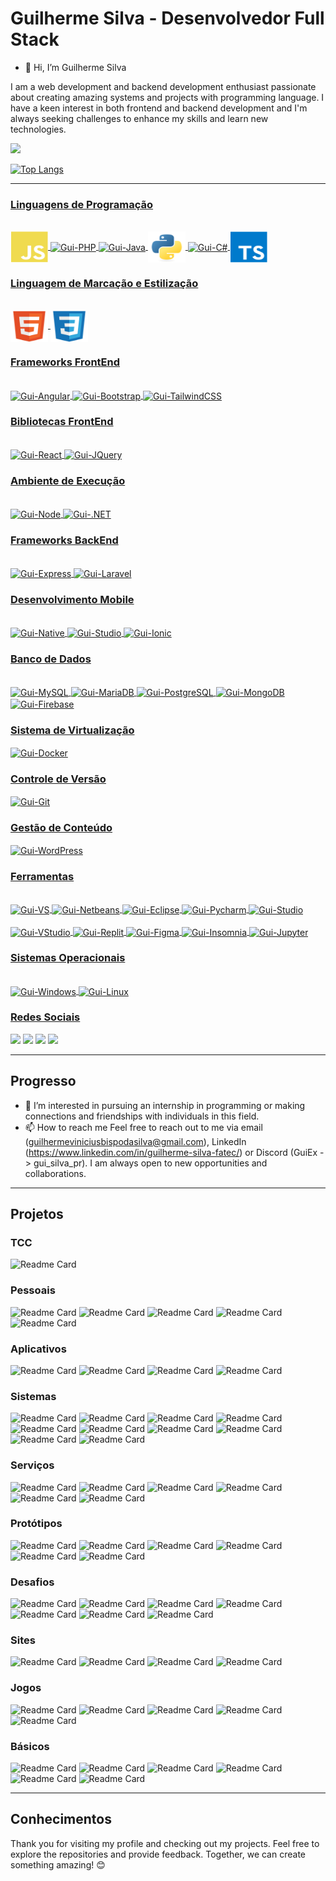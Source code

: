 # Guilherme Silva - Desenvolvedor Full Stack

- 👋 Hi, I’m Guilherme Silva

I am a web development and backend development enthusiast passionate about creating amazing systems and projects with programming language. 
I have a keen interest in both frontend and backend development and I'm always seeking challenges to enhance my skills and learn new technologies.

<div>
  <a href="https://github.com/gui-silva-github">
    <img height="180em" src="https://github-readme-stats.vercel.app/api?username=gui-silva-github&show_icons=true&theme=chartreuse-dark&include_all_commits=true&count_private=true"/>
</div>

![Top Langs](https://github-readme-stats.vercel.app/api/top-langs/?username=gui-silva-github&layout=compact&theme=chartreuse-dark&langs_count=15&exclude_repo=python-projects)

<hr>

### Linguagens de Programação

<div style="display: inline_block"><br>
  <img align="center" alt="Gui-Js" height="50" width="60" src="https://raw.githubusercontent.com/devicons/devicon/master/icons/javascript/javascript-plain.svg">
  <img align="center" alt="Gui-PHP" height="50" width="60" src="https://cdn.jsdelivr.net/gh/devicons/devicon@latest/icons/php/php-original.svg" />
  <img align="center" alt="Gui-Java" height="50" width="60" src="https://cdn.jsdelivr.net/gh/devicons/devicon@latest/icons/java/java-original.svg" />
  <img align="center" alt="Gui-Python" height="50" width="60" src="https://raw.githubusercontent.com/devicons/devicon/master/icons/python/python-original.svg">
  <img align="center" alt="Gui-C#" height="50" width="60" src="https://cdn.jsdelivr.net/gh/devicons/devicon@latest/icons/csharp/csharp-original.svg">
  <img align="center" alt="Gui-Ts" height="50" width="60" src="https://raw.githubusercontent.com/devicons/devicon/master/icons/typescript/typescript-plain.svg">
</div>

### Linguagem de Marcação e Estilização

  <div style="display: inline_block"><br>
    <img align="center" alt="Gui-HTML" height="50" width="60" src="https://raw.githubusercontent.com/devicons/devicon/master/icons/html5/html5-original.svg">
    <img align="center" alt="Gui-CSS" height="50" width="60" src="https://raw.githubusercontent.com/devicons/devicon/master/icons/css3/css3-original.svg">
  </div>

### Frameworks FrontEnd

<div style="display: inline_block"><br>
  <img align="center" alt="Gui-Angular" height="50" width="60" src="https://cdn.jsdelivr.net/gh/devicons/devicon@latest/icons/angularjs/angularjs-original.svg">
   <img align="center" alt="Gui-Bootstrap" height="50" width="60" src="https://cdn.jsdelivr.net/gh/devicons/devicon@latest/icons/bootstrap/bootstrap-original.svg" />
  <img align="center" alt="Gui-TailwindCSS" height="50" width="60" src="https://cdn.jsdelivr.net/gh/devicons/devicon@latest/icons/tailwindcss/tailwindcss-original.svg" />
</div>

### Bibliotecas FrontEnd

<div style="display: inline_block"><br>
  <img align="center" alt="Gui-React" height="50" width="60" src="https://cdn.jsdelivr.net/gh/devicons/devicon@latest/icons/react/react-original-wordmark.svg">
  <img align="center" alt="Gui-JQuery" height="50" width="60" src="https://cdn.jsdelivr.net/gh/devicons/devicon@latest/icons/jquery/jquery-original-wordmark.svg">
</div>

### Ambiente de Execução

<div style="display: inline_block"><br>
  <img align="center" alt="Gui-Node" height="50" width="60" src="https://cdn.jsdelivr.net/gh/devicons/devicon@latest/icons/nodejs/nodejs-original-wordmark.svg" />
  <img align="center" alt="Gui-.NET" height="50" width="60" src="https://cdn.jsdelivr.net/gh/devicons/devicon@latest/icons/dot-net/dot-net-original-wordmark.svg" />
</div>


### Frameworks BackEnd

<div style="display: inline_block"><br>
  <img align="center" alt="Gui-Express" height="50" width="60" src="https://cdn.jsdelivr.net/gh/devicons/devicon@latest/icons/express/express-original-wordmark.svg" />
  <img align="center" alt="Gui-Laravel" height="50" width="60" src="https://cdn.jsdelivr.net/gh/devicons/devicon@latest/icons/laravel/laravel-original.svg" />
</div>

### Desenvolvimento Mobile

<div style="display: inline_block"><br>
  <img align="center" alt="Gui-Native" height="50" width="60" src="https://cdn.jsdelivr.net/gh/devicons/devicon@latest/icons/react/react-original.svg" />
  <img align="center" alt="Gui-Studio" height="50" width="60" src="https://cdn.jsdelivr.net/gh/devicons/devicon@latest/icons/androidstudio/androidstudio-original.svg" />
  <img align="center" alt="Gui-Ionic" height="50" width="60" src="https://cdn.jsdelivr.net/gh/devicons/devicon@latest/icons/ionic/ionic-original.svg" />
</div>

### Banco de Dados

<div style="display: inline_block"><br>
  <img align="center" alt="Gui-MySQL" height="50" width="60" src="https://cdn.jsdelivr.net/gh/devicons/devicon@latest/icons/mysql/mysql-original-wordmark.svg" />
  <img align="center" alt="Gui-MariaDB" height="50" width="60" src="https://cdn.jsdelivr.net/gh/devicons/devicon@latest/icons/mariadb/mariadb-original-wordmark.svg" />
  <img align="center" alt="Gui-PostgreSQL" height="50" width="60" src="https://cdn.jsdelivr.net/gh/devicons/devicon@latest/icons/postgresql/postgresql-original.svg" />
  <img align="center" alt="Gui-MongoDB" height="50" width="60" src="https://cdn.jsdelivr.net/gh/devicons/devicon@latest/icons/mongodb/mongodb-original.svg" />
  <img align="center" alt="Gui-Firebase" height="50" width="60" src="https://cdn.jsdelivr.net/gh/devicons/devicon@latest/icons/firebase/firebase-original.svg" />
</div>

### Sistema de Virtualização

<img align="center" alt="Gui-Docker" height="50" width="60" src="https://cdn.jsdelivr.net/gh/devicons/devicon@latest/icons/docker/docker-original.svg" />

### Controle de Versão

<img align="center" alt="Gui-Git" height="50" width="60" src="https://cdn.jsdelivr.net/gh/devicons/devicon@latest/icons/git/git-original.svg" />

### Gestão de Conteúdo

<img align="center" alt="Gui-WordPress" height="50" width="60" src="https://cdn.jsdelivr.net/gh/devicons/devicon@latest/icons/wordpress/wordpress-plain.svg" />

### Ferramentas

<div style="display: inline_block"><br>
  <img align="center" alt="Gui-VS" height="50" width="60" src="https://cdn.jsdelivr.net/gh/devicons/devicon@latest/icons/vscode/vscode-original-wordmark.svg" />
  <img align="center" alt="Gui-Netbeans" height="50" width="80" src="https://img.shields.io/badge/NetBeansIDE-1B6AC6.svg?style=for-the-badge&logo=apache-netbeans-ide&logoColor=white)"/>
  <img align="center" alt="Gui-Eclipse" height="50" width="60" src="https://cdn.jsdelivr.net/gh/devicons/devicon@latest/icons/eclipse/eclipse-original.svg" />
  <img align="center" alt="Gui-Pycharm" height="50" width="60" src="https://cdn.jsdelivr.net/gh/devicons/devicon@latest/icons/pycharm/pycharm-original.svg" />
  <img align="center" alt="Gui-Studio" height="50" width="60" src="https://cdn.jsdelivr.net/gh/devicons/devicon@latest/icons/androidstudio/androidstudio-original.svg" />
</div>

<div style="display: inline_block"><br>
  <img align="center" alt="Gui-VStudio" height="50" width="60" src="https://cdn.jsdelivr.net/gh/devicons/devicon@latest/icons/visualstudio/visualstudio-original.svg" />
  <img align="center" alt="Gui-Replit" height="50" width="60" src="https://cdn.jsdelivr.net/gh/devicons/devicon@latest/icons/replit/replit-plain-wordmark.svg" />
  <img align="center" alt="Gui-Figma" height="50" width="60" src="https://cdn.jsdelivr.net/gh/devicons/devicon@latest/icons/figma/figma-original.svg" />
  <img align="center" alt="Gui-Insomnia" height="50" width="60" src="https://cdn.jsdelivr.net/gh/devicons/devicon@latest/icons/insomnia/insomnia-original.svg" />
  <img align="center" alt="Gui-Jupyter" height="50" width="60" src="https://cdn.jsdelivr.net/gh/devicons/devicon@latest/icons/jupyter/jupyter-original-wordmark.svg" />
</div>

### Sistemas Operacionais

<div style="display: inline_block"><br>
  <img align="center" alt="Gui-Windows" height="50" width="60" src="https://cdn.jsdelivr.net/gh/devicons/devicon@latest/icons/windows11/windows11-original.svg" />
  <img align="center" alt="Gui-Linux" height="50" width="60" src="https://cdn.jsdelivr.net/gh/devicons/devicon@latest/icons/linux/linux-original.svg" />
</div>

### Redes Sociais

  <a href="https://instagram.com/gui_do_excel" target="_blank"><img src="https://img.shields.io/badge/-Instagram-%23E4405F?style=for-the-badge&logo=instagram&logoColor=white" target="_blank"></a>
  <a href="https://discord.com" target="_blank"><img src="https://img.shields.io/badge/Discord-7289DA?style=for-the-badge&logo=discord&logoColor=white" target="_blank"></a>
  <a href = "mailto:guilhermeviniciusbispodasilva@gmail.com"><img src="https://img.shields.io/badge/-Gmail-%23333?style=for-the-badge&logo=gmail&logoColor=white" target="_blank"></a>
  <a href="https://www.linkedin.com/in/guilherme-silva-faacg/" target="_blank"><img src="https://img.shields.io/badge/-LinkedIn-%230077B5?style=for-the-badge&logo=linkedin&logoColor=white" target="_blank"></a> 

<hr>

## Progresso

- 👀 I’m interested in pursuing an internship in programming or making connections and friendships with individuals in this field.
- 📫 How to reach me Feel free to reach out to me via email (guilhermeviniciusbispodasilva@gmail.com), LinkedIn (https://www.linkedin.com/in/guilherme-silva-fatec/) or Discord (GuiEx -> gui_silva_pr). I am always open to new opportunities and collaborations.

<hr>

## Projetos

### TCC

![Readme Card](https://github-readme-stats.vercel.app/api/pin/?username=gui-silva-github&repo=kepler-sge)

### Pessoais

![Readme Card](https://github-readme-stats.vercel.app/api/pin/?username=gui-silva-github&repo=trendfusion)
![Readme Card](https://github-readme-stats.vercel.app/api/pin/?username=gui-silva-github&repo=talknet)
![Readme Card](https://github-readme-stats.vercel.app/api/pin/?username=gui-silva-github&repo=costsReact)
![Readme Card](https://github-readme-stats.vercel.app/api/pin/?username=gui-silva-github&repo=soltaVoz)
![Readme Card](https://github-readme-stats.vercel.app/api/pin/?username=gui-silva-github&repo=senhasOcultas)

### Aplicativos

![Readme Card](https://github-readme-stats.vercel.app/api/pin/?username=gui-silva-github&repo=app-senhaMania)
![Readme Card](https://github-readme-stats.vercel.app/api/pin/?username=gui-silva-github&repo=app-gbitcoin)
![Readme Card](https://github-readme-stats.vercel.app/api/pin/?username=gui-silva-github&repo=app-imc)
![Readme Card](https://github-readme-stats.vercel.app/api/pin/?username=gui-silva-github&repo=gasolinaAlcool)

### Sistemas

![Readme Card](https://github-readme-stats.vercel.app/api/pin/?username=gui-silva-github&repo=guitify)
![Readme Card](https://github-readme-stats.vercel.app/api/pin/?username=gui-silva-github&repo=auth-guard)
![Readme Card](https://github-readme-stats.vercel.app/api/pin/?username=gui-silva-github&repo=car-manager)
![Readme Card](https://github-readme-stats.vercel.app/api/pin/?username=gui-silva-github&repo=barberShop)
![Readme Card](https://github-readme-stats.vercel.app/api/pin/?username=gui-silva-github&repo=app_help_ti)
![Readme Card](https://github-readme-stats.vercel.app/api/pin/?username=gui-silva-github&repo=app_lista_tarefas)
![Readme Card](https://github-readme-stats.vercel.app/api/pin/?username=gui-silva-github&repo=app_send_mail)
![Readme Card](https://github-readme-stats.vercel.app/api/pin/?username=gui-silva-github&repo=chatNodeJS)
![Readme Card](https://github-readme-stats.vercel.app/api/pin/?username=gui-silva-github&repo=authenticationSystem)
![Readme Card](https://github-readme-stats.vercel.app/api/pin/?username=gui-silva-github&repo=sgeJugler)

### Serviços

![Readme Card](https://github-readme-stats.vercel.app/api/pin/?username=gui-silva-github&repo=acervoLiterario)
![Readme Card](https://github-readme-stats.vercel.app/api/pin/?username=gui-silva-github&repo=worldExplorer)
![Readme Card](https://github-readme-stats.vercel.app/api/pin/?username=gui-silva-github&repo=gui-fit)
![Readme Card](https://github-readme-stats.vercel.app/api/pin/?username=gui-silva-github&repo=gui-crypto)
![Readme Card](https://github-readme-stats.vercel.app/api/pin/?username=gui-silva-github&repo=firebaseToDo)
![Readme Card](https://github-readme-stats.vercel.app/api/pin/?username=gui-silva-github&repo=news-usa)

### Protótipos

![Readme Card](https://github-readme-stats.vercel.app/api/pin/?username=gui-silva-github&repo=python-projects)
![Readme Card](https://github-readme-stats.vercel.app/api/pin/?username=gui-silva-github&repo=headerReact)
![Readme Card](https://github-readme-stats.vercel.app/api/pin/?username=gui-silva-github&repo=siteModels)
![Readme Card](https://github-readme-stats.vercel.app/api/pin/?username=gui-silva-github&repo=socialMedia)
![Readme Card](https://github-readme-stats.vercel.app/api/pin/?username=gui-silva-github&repo=quizApp)
![Readme Card](https://github-readme-stats.vercel.app/api/pin/?username=gui-silva-github&repo=guiShoppingCart)

### Desafios

![Readme Card](https://github-readme-stats.vercel.app/api/pin/?username=gui-silva-github&repo=imageSearch)
![Readme Card](https://github-readme-stats.vercel.app/api/pin/?username=gui-silva-github&repo=climaApp)
![Readme Card](https://github-readme-stats.vercel.app/api/pin/?username=gui-silva-github&repo=pizzariaApp)
![Readme Card](https://github-readme-stats.vercel.app/api/pin/?username=gui-silva-github&repo=relogioAnalogico)
![Readme Card](https://github-readme-stats.vercel.app/api/pin/?username=gui-silva-github&repo=jQuery-ajax_projects)
![Readme Card](https://github-readme-stats.vercel.app/api/pin/?username=gui-silva-github&repo=appleWatch)
![Readme Card](https://github-readme-stats.vercel.app/api/pin/?username=gui-silva-github&repo=crudLocalStorage)

### Sites

![Readme Card](https://github-readme-stats.vercel.app/api/pin/?username=gui-silva-github&repo=personalPortfolio)
![Readme Card](https://github-readme-stats.vercel.app/api/pin/?username=gui-silva-github&repo=siteStarbucks)
![Readme Card](https://github-readme-stats.vercel.app/api/pin/?username=gui-silva-github&repo=siteSpotify)
![Readme Card](https://github-readme-stats.vercel.app/api/pin/?username=gui-silva-github&repo=siteFinans)

### Jogos

![Readme Card](https://github-readme-stats.vercel.app/api/pin/?username=gui-silva-github&repo=flappybird-java)
![Readme Card](https://github-readme-stats.vercel.app/api/pin/?username=gui-silva-github&repo=mataMosca)
![Readme Card](https://github-readme-stats.vercel.app/api/pin/?username=gui-silva-github&repo=areaFight)
![Readme Card](https://github-readme-stats.vercel.app/api/pin/?username=gui-silva-github&repo=pokedex)
![Readme Card](https://github-readme-stats.vercel.app/api/pin/?username=gui-silva-github&repo=urnaEletronica)

### Básicos

![Readme Card](https://github-readme-stats.vercel.app/api/pin/?username=gui-silva-github&repo=listaDeTarefas)
![Readme Card](https://github-readme-stats.vercel.app/api/pin/?username=gui-silva-github&repo=calculadora)
![Readme Card](https://github-readme-stats.vercel.app/api/pin/?username=gui-silva-github&repo=crudJava)
![Readme Card](https://github-readme-stats.vercel.app/api/pin/?username=gui-silva-github&repo=blogJSON)
![Readme Card](https://github-readme-stats.vercel.app/api/pin/?username=gui-silva-github&repo=stopWatch)
![Readme Card](https://github-readme-stats.vercel.app/api/pin/?username=gui-silva-github&repo=verificadorDeIdade)

<hr>

## Conhecimentos

Thank you for visiting my profile and checking out my projects. Feel free to explore the repositories and provide feedback. Together, we can create something amazing! 😊
